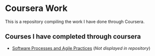 # Coursera Work
This is a repository compiling the work I have done through Coursera.

## Courses I have completed through coursera
- [Software Processes and Agile Practices](https://www.coursera.org/account/accomplishments/certificate/7JWHMUCFMW8B) (*Not displayed in repository*)
